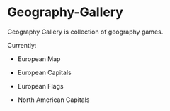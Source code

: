 ﻿# Geography-Gallery
Geography Gallery is collection of geography games.

Currently:
- European Map
- European Capitals
- European Flags

- North American Capitals
